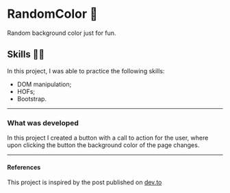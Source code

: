# RandomColor 🎨

Random background color just for fun.

## Skills :woman_artist:

In this project, I was able to practice the following skills:

- DOM manipulation;
- HOFs;
- Bootstrap.

---

### What was developed

In this project I created a button with a call to action for the user, where upon clicking the button the background color of the page changes.

---

#### References

This project is inspired by the post published on [dev.to](https://dev.to/codefoxx/25-beginner-javascript-project-ideas-3m9h)
